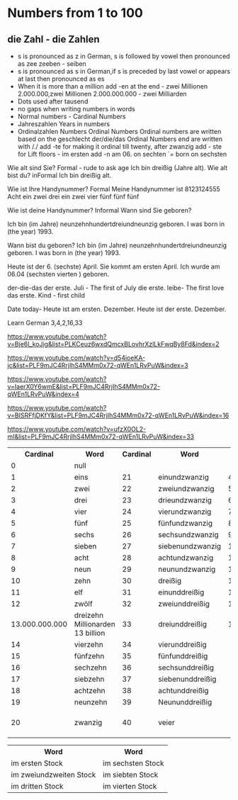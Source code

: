 # Numbers from 1 to 100 

## die Zahl - die Zahlen 
- s is pronounced as z in German, s is followed by vowel  then pronounced as zee zeeben - seiben
- s is pronounced as s in German,if  s is preceded by last vowel or appears at last  then pronounced as es
- When it is more than a million add -en at the end - zwei Millionen 2.000.000,zwei Millionen 2.000.000.000 - zwei Milliarden
- Dots used after tausend
- no gaps when writing numbers in words
- Normal numbers - Cardinal Numbers
- Jahreszahlen  Years in numbers
- Ordinalzahlen Numbers Ordinal Numbers
Ordinal numbers are written based on the geschlecht der/die/das
Ordinal Numbers end are written with /./
add -te for making it ordinal till twenty, after zwanzig add - ste
for Lift floors - im ersten add -n
am 06. on sechten `= born on sechsten


Wie alt sind Sie? Formal  - rude to ask age
Ich bin dreißig (Jahre alt).
Wie alt bist du? inFormal
Ich bin dreißig alt.


Wie ist Ihre Handynummer? Formal
Meine Handynummer ist 8123124555
Acht ein zwei drei ein zwei vier fünf  fünf fünf 

Wie ist deine Handynummer? Informal
Wann sind Sie  geboren?

Ich bin (im Jahre) neunzehnhundertdreiundneunzig geboren.
I was born in (the year) 1993.



Wann bist du geboren?
Ich bin (im Jahre) neunzehnhundertdreiundneunzig geboren.
I was born in (the year) 1993.

Heute ist der 6. (sechste) April.
Sie kommt am ersten April.
Ich wurde am 06.04 (sechsten vierten ) geboren.

der-die-das
der erste. Juli - The first of July
die erste. leibe- The first love
das erste. Kind - first child

Date today- Heute ist am ersten. Dezember.
Heute ist der erste. Dezember.





Learn German 3,4,2,16,33 

https://www.youtube.com/watch?v=Bje6l_koJig&list=PLKCeuz6wxdQmcxBLovhrXzlLkFwqBy8Fd&index=2

https://www.youtube.com/watch?v=d54ioeKA-jc&list=PLF9mJC4RrjIhS4MMm0x72-qWEn1LRvPuW&index=3

https://www.youtube.com/watch?v=IaerX0Y6wmE&list=PLF9mJC4RrjIhS4MMm0x72-qWEn1LRvPuW&index=4

https://www.youtube.com/watch?v=BISRFfjDKfY&list=PLF9mJC4RrjIhS4MMm0x72-qWEn1LRvPuW&index=16

https://www.youtube.com/watch?v=ufzX0OL2-mI&list=PLF9mJC4RrjIhS4MMm0x72-qWEn1LRvPuW&index=33



<table>
<tr>
    <th>
        Cardinal  
    </th>
    <th>
        Word  
    </th>
    <th>
        Cardinal  
    </th>
    <th>
        Word  
    </th>
    <th>
        Cardinal  
    </th>
    <th>
        Word  
    </th>
    <th>
        Ordinal  
    </th>
    <th>
        Word  
    </th>
</tr>
<tr>
    <td>
        0  
    </td>
    <td>
        null  
    </td>

</tr>
<tr>
    <td>
        1  
    </td>
    <td>
        eins  
    </td>
    <td>
        21  
    </td>
    <td>
        einundzwanzig  
    </td>
    <td>
        40  
    </td>
    <td>
        vierzig  
    </td>
    <td>
        1  
    </td>
    <td>
        erste  
    </td>
</tr>
<tr>
    <td>
        2  
    </td>
    <td>
        zwei  
    </td>
    <td>
        22  
    </td>
    <td>
        zweiundzwanzig  
    </td>
    <td>
        50  
    </td>
    <td>
        fünfzig  
    </td>
    <td>
        2  
    </td>
    <td>
        zweite  
    </td>
</tr>
<tr>
    <td>
        3  
    </td>
    <td>
        drei  
    </td>
    <td>
        23  
    </td>
    <td>
        drieundzwanzig  
    </td>
    <td>
        60  
    </td>
    <td>
        sechzig  
    </td>
    <td>
        3  
    </td>
    <td>
        dritte  
    </td>
</tr>
<tr>
    <td>
        4  
    </td>
    <td>
        vier  
    </td>
    <td>
        24  
    </td>
    <td>
        vierundzwanzig  
    </td>
    <td>
        70  
    </td>
    <td>
        siebzig  
    </td>
    <td>
        4  
    </td>
    <td>
        vierte  
    </td>
</tr>
<tr>
    <td>
        5  
    </td>
    <td>
        fünf  
    </td>
    <td>
        25  
    </td>
    <td>
        fünfundzwanzig  
    </td>
    <td>
        80  
    </td>
    <td>
        achtzig  
    </td>
    <td>
        5  
    </td>
    <td>
        fünfte  
    </td>
</tr>
<tr>
    <td>
        6  
    </td>
    <td>
        sechs  
    </td>
    <td>
        26  
    </td>
    <td>
        sechsundzwanzig  
    </td>
    <td>
        90  
    </td>
    <td>
        neunzig  
    </td>
    <td>
        6  
    </td>
    <td>
        sechte  
    </td>
</tr>
<tr>
    <td>
        7  
    </td>
    <td>
        sieben  
    </td>
    <td>
        27  
    </td>
    <td>
        siebenundzwanzig  
    </td>
    <td>
    100  
    </td>
    <td>
        hundert  
    </td>
    <td>
        7  
    </td>
    <td>
        siebte  
    </td>
</tr>
<tr>
    <td>
        8  
    </td>
    <td>
        acht 
    </td>
    <td>
        28  
    </td>
    <td>
        achtundzwanzig  
    </td>
    <td>
        1000  
    </td>
    <td>
        tausend   
    </td>
    <td>
        8  
    </td>
    <td>
        achte 
    </td>
</tr>
<tr>
    <td>
        9  
    </td>
    <td>
        neun  
    </td>
    <td>
        29  
    </td>
    <td>
        neunundzwanzig  
    </td>
    <td>
        10.000  
    </td>
    <td>
        zehntausend   
    </td>
    <td>
        9  
    </td>
    <td>
        neunte  
    </td>
</tr>
<tr>
    <td>
        10  
    </td>
    <td>
        zehn  
    </td>
    <td>
        30  
    </td>
    <td>
        dreißig  
    </td>
    <td>
        100.000  
    </td>
    <td>
        hunderttausend   
    </td>
    <td>
        10  
    </td>
    <td>
        zehnte  
    </td>
</tr>
<tr>
    <td>
        11  
    </td>
    <td>
        elf  
    </td>
    <td>
        31  
    </td>
    <td>
        einunddreißig  
    </td>
    <td>
        1.000.000  
    </td>
    <td>
        eine Million   
    </td>
    <td>
        11  
    </td>
    <td>
        elfte 
    </td>
</tr>
<tr>
    <td>
        12  
    </td>
    <td>
        zwölf  
    </td>
    <td>
        32  
    </td>
    <td>
        zweiunddreißig
    </td>
    <td>
        1.000.000.000  
    </td>
    <td>
        eine Milliarde
    </td>
    <td>
        12  
    </td>
    <td>
        zwölfte 
    </td>
</tr>
<tr>
    <td>
        13.000.000.000  
    </td>
    <td>
        dreizehn Millionarden 13 billion
    </td>
    <td>
        33  
    </td>
    <td>
        dreiunddreißig 
    </td>
    <td>
        1.000.000.000.000 
    </td>
    <td>
        eine Billion
    </td>
    <td>
        13  
    </td>
    <td>
        dreizehnte  
    </td>
</tr>
<tr>
    <td>
        14  
    </td>
    <td>
        vierzehn  
    </td>
    <td>
        34  
    </td>
    <td>
        vierunddreißig
    </td>
    <td>
    </td>
    <td>  
    </td>
    <td>
        14  
    </td>
    <td>
        vierzehnte  
    </td>
</tr>
<tr>
    <td>
        15  
    </td>
    <td>
        fünfzehn  
    </td>
    <td>
        35  
    </td>
    <td>
        fünfunddreißig 
        </td>
</tr>
<tr>
    <td>
        16  
    </td>
    <td>
        sechzehn  
    </td>
    <td>
        36  
    </td>
    <td>
        sechsunddreißig 
        </td>
            <td>  
    </td>
    <td>
    </td>
    <td>
        16  
    </td>
    <td>
        sechzehnte
    </td>
</tr>
<tr>
    <td>
        17  
    </td>
    <td>
        siebzehn  
    </td>
    <td>
        37  
    </td>
    <td>
        siebenunddreißig
        </td>
            <td>  
    </td>
    <td>
    </td>
    <td>
        17  
    </td>
    <td>
        siebzehnte
    </td> 
</tr>

<tr>
    <td>
        18  
    </td>
    <td>
        achtzehn  
    </td>
    <td>
        38  
    </td>
    <td>
        achtunddreißig 
    </td>
        <td>  
    </td>
    <td>
    </td>
    <td>
        18  
    </td>
    <td>
        achtzehnte
    </td>
</tr>
<tr>
    <td>
        19  
    </td>
    <td>
        neunzehn
    </td>
    <td>
        39  
    </td>
    <td>
        Neununddreißig 
    </td>
     <td>  
    </td>
    <td>
    </td>
    <td>
        19  
    </td>
    <td>
        neunzehnte
    </td>
</tr>

<tr>
    <td>
        20  
    </td>
    <td>
        zwanzig  
    </td>
    <td>
        40  
    </td>
    <td>
        veier
    </td>
    <td></td>
    <td></td>
     <td>20</td>
    <td>
    zwanzigste (-ste from here on)=
    </td>

</tr>
</table>

<table>
<tr>
    <th>
        Word  
    </th>
    <th>
        Word
    </th>
</tr>
<tr>
    <td>im ersten Stock</td>
    <td>im sechsten Stock</td>
</tr>
<tr>
    <td>im zweiundzweiten Stock</td>
    <td>im siebten Stock</td>
</tr>
<tr>
    <td>im dritten Stock</td>
    <td>im vierten Stock</td>
</tr>
</table>







